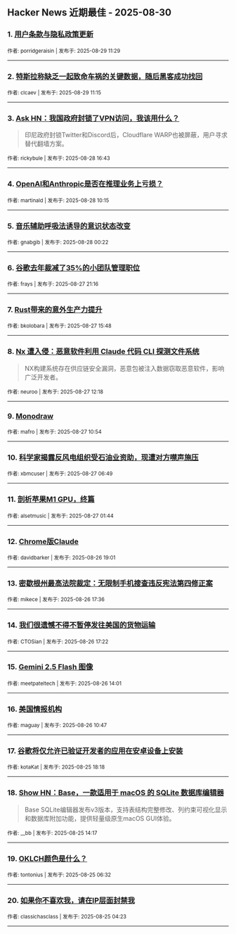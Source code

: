 ## Hacker News 近期最佳 - 2025-08-30


### 1. [用户条款与隐私政策更新](https://news.ycombinator.com/item?id=45062683)

<sub>作者: porridgeraisin | 发布于: 2025-08-29 11:29</sub>

---

### 2. [特斯拉称缺乏一起致命车祸的关键数据，随后黑客成功找回](https://news.ycombinator.com/item?id=45062614)

<sub>作者: clcaev | 发布于: 2025-08-29 11:15</sub>

---

### 3. [Ask HN：我国政府封锁了VPN访问，我该用什么？](https://news.ycombinator.com/item?id=45054260)
> 印尼政府封锁Twitter和Discord后，Cloudflare WARP也被屏蔽，用户寻求替代翻墙方案。

<sub>作者: rickybule | 发布于: 2025-08-28 16:43</sub>

---

### 4. [OpenAI和Anthropic是否在推理业务上亏损？](https://news.ycombinator.com/item?id=45050415)

<sub>作者: martinald | 发布于: 2025-08-28 10:15</sub>

---

### 5. [音乐辅助呼吸法诱导的意识状态改变](https://news.ycombinator.com/item?id=45046916)

<sub>作者: gnabgib | 发布于: 2025-08-28 00:22</sub>

---

### 6. [谷歌去年裁减了35%的小团队管理职位](https://news.ycombinator.com/item?id=45045398)

<sub>作者: frays | 发布于: 2025-08-27 21:16</sub>

---

### 7. [Rust带来的意外生产力提升](https://news.ycombinator.com/item?id=45041286)

<sub>作者: bkolobara | 发布于: 2025-08-27 15:48</sub>

---

### 8. [Nx 遭入侵：恶意软件利用 Claude 代码 CLI 探测文件系统](https://news.ycombinator.com/item?id=45038653)
> NX构建系统存在供应链安全漏洞，恶意包被注入数据窃取恶意软件，影响广泛开发者。

<sub>作者: neuroo | 发布于: 2025-08-27 12:18</sub>

---

### 9. [Monodraw](https://news.ycombinator.com/item?id=45037904)

<sub>作者: mafro | 发布于: 2025-08-27 10:54</sub>

---

### 10. [科学家揭露反风电组织受石油业资助，现遭对方噤声施压](https://news.ycombinator.com/item?id=45036231)

<sub>作者: xbmcuser | 发布于: 2025-08-27 06:49</sub>

---

### 11. [剖析苹果M1 GPU，终篇](https://news.ycombinator.com/item?id=45034537)

<sub>作者: alsetmusic | 发布于: 2025-08-27 01:44</sub>

---

### 12. [Chrome版Claude](https://news.ycombinator.com/item?id=45030760)

<sub>作者: davidbarker | 发布于: 2025-08-26 19:01</sub>

---

### 13. [密歇根州最高法院裁定：无限制手机搜查违反宪法第四修正案](https://news.ycombinator.com/item?id=45029764)

<sub>作者: mikece | 发布于: 2025-08-26 17:36</sub>

---

### 14. [我们很遗憾不得不暂停发往美国的货物运输](https://news.ycombinator.com/item?id=45029579)

<sub>作者: CTOSian | 发布于: 2025-08-26 17:22</sub>

---

### 15. [Gemini 2.5 Flash 图像](https://news.ycombinator.com/item?id=45026719)

<sub>作者: meetpateltech | 发布于: 2025-08-26 14:01</sub>

---

### 16. [美国情报机构](https://news.ycombinator.com/item?id=45024786)

<sub>作者: maguay | 发布于: 2025-08-26 10:47</sub>

---

### 17. [谷歌将仅允许已验证开发者的应用在安卓设备上安装](https://news.ycombinator.com/item?id=45017028)

<sub>作者: kotaKat | 发布于: 2025-08-25 18:18</sub>

---

### 18. [Show HN：Base，一款适用于 macOS 的 SQLite 数据库编辑器](https://news.ycombinator.com/item?id=45014131)
> Base SQLite编辑器发布v3版本，支持表结构完整修改、列约束可视化显示和数据库附加功能，提供轻量级原生macOS GUI体验。

<sub>作者: __bb | 发布于: 2025-08-25 14:17</sub>

---

### 19. [OKLCH颜色是什么？](https://news.ycombinator.com/item?id=45010876)

<sub>作者: tontonius | 发布于: 2025-08-25 06:32</sub>

---

### 20. [如果你不喜欢我，请在IP层面封禁我](https://news.ycombinator.com/item?id=45010183)

<sub>作者: classichasclass | 发布于: 2025-08-25 04:23</sub>

---
